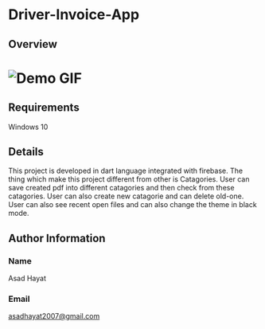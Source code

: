 # Driver-Invoice-App

## Overview
# ![Demo GIF](https://raw.githubusercontent.com/AsadHayat89/Driver-Invoice-App//main/Screenshots/driverApp.gif)

## Requirements
Windows 10 


## Details
This project is developed in dart language integrated with firebase. The thing which make this project different from other is Catagories. User can save created pdf into different catagories and then check from these catagories. User can also create new catagorie and can delete old-one. User can also see recent open files and can also change the theme in black mode.

## Author Information
### Name
Asad Hayat
### Email
asadhayat2007@gmail.com

